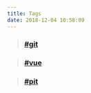 ```yaml
---
title: Tags
date: 2018-12-04 10:58:09
---
```


> ### [#git](./git)

> ### [#vue](./vue)

> ### [#pit](./pit)
